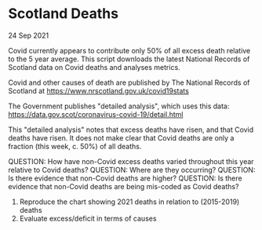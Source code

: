 # Scotland Deaths

24 Sep 2021

Covid currently appears to contribute only 50% of all excess death relative to the 5 year average. This script 
downloads the latest National Records of Scotland data on Covid deaths and analyses metrics.

Covid and other causes of death are published by The National Records of Scotland at 
https://www.nrscotland.gov.uk/covid19stats

The Government publishes "detailed analysis", which uses this data:
https://data.gov.scot/coronavirus-covid-19/detail.html

This "detailed analysis" notes that excess deaths have risen, and that Covid deaths have risen.
It does not make clear that Covid deaths are only a fraction (this week, c. 50%) of all deaths.

QUESTION: How have non-Covid excess deaths varied throughout this year relative to Covid deaths?
QUESTION: Where are they occurring?
QUESTION: Is there evidence that non-Covid deaths are higher?
QUESTION: Is there evidence that non-Covid deaths are being mis-coded as Covid deaths?

1. Reproduce the chart showing 2021 deaths in relation to (2015-2019) deaths
2. Evaluate excess/deficit in terms of causes